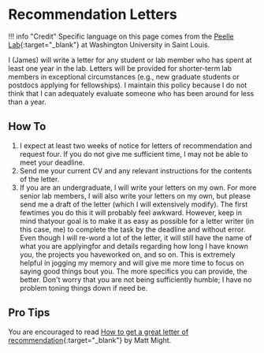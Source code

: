 # Recommendation Letters

!!! info "Credit"
    Specific language on this page comes from the [Peelle Lab](http://peellelab.org/){:target="_blank"} at Washington University in Saint Louis.

I (James) will write a letter for any student or lab member who has spent at least one year in the lab.
Letters will be provided for shorter-term lab members in exceptional circumstances (e.g., new graduate students or postdocs applying for fellowships).
I maintain this policy because I do not think that I can adequately evaluate someone who has been around for less than a year.

## How To

1. I expect at least two weeks of notice for letters of recommendation and request four. If you do not give me sufficient time, I may not be able to meet your deadline.
1. Send me your current CV and any relevant instructions for the contents of the letter.
1. If you are an undergraduate, I will write your letters on my own. For more senior lab members, I will also write your letters on my own, but please send me a draft of the letter (which I will extensively modify). The first fewtimes you do this it will probably feel awkward. However, keep in mind thatyour goal is to make it as easy as possible for a letter writer (in this case, me) to complete the task by the deadline and without error. Even though I will re-word a lot of the letter, it will still have the name of what you are applyingfor and details regarding how long I have known you, the projects you haveworked on, and so on. This is extremely helpful in jogging my memory and will give me more time to focus on saying good things bout you. The more specifics you can provide, the better. Don't worry that you are not being sufficiently humble; I have no problem toning things down if need be. 

## Pro Tips

You are encouraged to read [How to get a great letter of recommendation](http://matt.might.net/articles/how-to-recommendation-letter/){:target="_blank"} by Matt Might.
